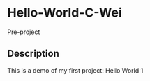 # Hello-World-C-Wei
 Pre-project
 
 ## Description
 This is a demo of my first project: Hello World 1
